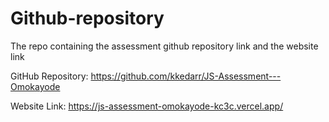 # Github-repository
The repo containing the assessment github repository link and the website link


GitHub Repository: https://github.com/kkedarr/JS-Assessment---Omokayode

Website Link: https://js-assessment-omokayode-kc3c.vercel.app/
